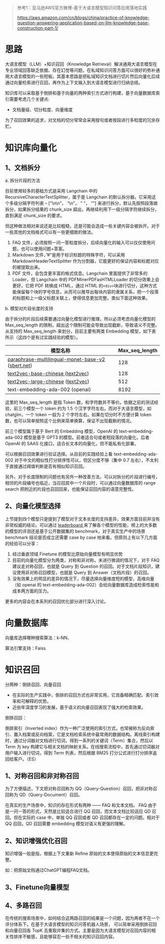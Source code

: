 > 参考1：亚马逊AWS官方微博-基于大语言模型知识问答应用落地实践
>
> https://aws.amazon.com/cn/blogs/china/practice-of-knowledge-question-answering-application-based-on-llm-knowledge-base-construction-part-1/



# 思路

大语言模型（LLM）+知识召回（Knowledge Retrieval）解决通用大语言模型在专业领域回答缺乏依据、存在幻觉等问题，在私域知识问答方面可以很好的弥补通用大语言模型的一些短板。其基本思路是把私域知识文档进行切片然后向量化后续通过向量检索进行召回，再作为上下文输入到大语言模型进行归纳总结。

知识库可以采取基于倒排和基于向量的两种索引方式进行构建，基于向量数据库索引需要考虑几个关键点:

* 文档量级、切分粒度、向量维度

为了召回效果的追求，对文档的切分常常会采用按句或者按段进行多粒度的冗余存贮。

# 知识库向量化

## 1、文档拆分

a. 拆分片段的方法

目前使用较多的基础方式是采用 Langchain 中的 RecursiveCharacterTextSplitter，属于是 Langchain 的默认拆分器。它采用这个多级分隔字符列表 – [“\n\n”， “\n”， ” “， “”] 来进行拆分，默认先按照段落做拆分，如果拆分结果的 chunk_size 超出，再继续利用下一级分隔字符继续拆分，直到满足 chunk_size 的要求。

但这种做法相对来说还是比较粗糙，还是可能会造成一些关键内容会被拆开。对于一些其他的文档格式可以有一些更细致的做法。

1. FAQ 文件，必须按照一问一答粒度拆分，后续向量化的输入可以仅仅使用问题，也可以使用问题+答案。
2. Markdown 文件，”#”是用于标识标题的特殊字符，可以采用 MarkdownHeaderTextSplitter 作为分割器，它能更好的保证内容和标题对应的被提取出来。
3. PDF 文件，会包含更丰富的格式信息。Langchain 里面提供了非常多的 Loader，但 Langchain 中的 PDFMinerPDFasHTMLLoader 的切分效果上会更好，它把 PDF 转换成 HTML，通过 HTML 的`<div>`块进行切分，这种方式能保留每个块的字号信息，从而可以推导出每块内容的隶属关系，把一个段落的标题和上一级父标题关联上，使得信息更加完整。类似下面这种效果。

b. 模型对片段长度的支持

由于拆分的片段后续需要通过向量化模型进行推理，所以必须考虑向量化模型的 Max_seq_length 的限制，超出这个限制可能会导致出现截断，导致语义不完整。从支持的 Max_seq_length 来划分，目前主要有两类 Embedding 模型，如下表所示（这四个是有过实践经验的模型）。

| 模型名称                                                     | Max_seq_length |
| ------------------------------------------------------------ | -------------- |
| [paraphrase-multilingual-mpnet-base-v2](https://huggingface.co/sentence-transformers/paraphrase-multilingual-mpnet-base-v2) ([sbert.net](http://sbert.net/)) | 128            |
| [text2vec-base-chinese ](https://huggingface.co/shibing624/text2vec-base-chinese) ([text2vec](https://pypi.org/project/text2vec/)) | 128            |
| [text2vec-large-chinese](https://huggingface.co/GanymedeNil/text2vec-large-chinese) ([text2vec](https://pypi.org/project/text2vec/)) | 512            |
| text-embedding-ada-002 (openai)                              | 8192           |

这里的 Max_seq_length 是指 Token 数，和字符数并不等价。依据之前的测试经验，前三个模型一个 token 约为 1.5 个汉字字符左右。而对于大语言模型，如 chatglm，一个 token 一般为 2 个字符左右。如果在切分时不方便计算 token 数，也可以简单按照这个比例来简单换算，保证不出现截断的情况。

前三个模型属于基于 Bert 的 Embedding 模型，OpenAI 的 text-embedding-ada-002 模型是基于 GPT3 的模型。前者适合句或者短段落的向量化，后者 OpenAI 的 SAAS 化接口，适合长文本的向量化，但不能私有化部署。

可以根据召回效果进行验证选择。从目前的实践经验上看 text-embedding-ada-002 对于中文的相似性打分排序性可以，但区分度不够（集中 0.7 左右），不太利于直接通过阈值判断是否有相似知识召回。

另外，对于长度限制的问题也有另外一种改善方法，可以对拆分的片段进行编号，相邻的片段编号也临近，当召回其中一个片段时，可以通过向量数据库的 range search 把附近的片段也召回回来，也能保证召回内容的语意完整性。

## 2、向量化模型选择

上节提到四个模型只是提到了模型对于文本长度的支持差异，效果方面目前并没有非常权威的结论。可以通过 [leaderboard ](https://huggingface.co/spaces/mteb/leaderboard)来了解各个模型的性能，榜上的大多数的模型的评测还是基于公开数据集的 benchmark，对于真实生产中的场景 benchmark 结论是否成立还需要 case by case 地来看。但原则上有以下几方面的经验可以分享：

1. 经过垂直领域 Finetune 的模型比原始向量模型有明显优势
2. 目前的向量化模型分为两类，对称和非对称。未进行微调的情况下，对于 FAQ 建议走对称召回，也就是 Query 到 Question 的召回。对于文档片段知识，建议使用非对称召回模型，也就是 Query 到 Answer（文档片段）的召回。
3. 没有效果上的明显的差异的情况下，尽量选择向量维度短的模型，高维向量（如 openai 的 text-embedding-ada-002）会给向量数据库造成检索性能和成本两方面的压力。

更多的内容会在本系列的召回优化部分进行深入讨论。

# 向量数据库

向量库选择哪种搜索算法：k-NN、

算法引擎支持：Faiss



# 知识召回

分两种：倒排召回、向量召回

* 在实际的生产实践中，倒排的召回方式也非常实用，它具备精确匹配、索引效率和可解释的优势。
* 近些年深度学习的发展，基于语义的向量召回表现了强大的检索效果。

倒排召回：

倒排索引（Inverted index）作为一种广泛使用的索引方式，也常被称为反向索引、置入档案或反向档案，它是文档检索系统中最常用的数据结构。离线索引构建时，通过分词器对文档进行切词，得到一系列的关键词（Term）集合，然后以 Term 为 key 构建它与相关文档的映射关系。在线搜索流程中，首先通过切词器对用户输入进行切词，得到 Term 列表，然后根据 BM25 打分公式进行打分排序返回给客户。（ES）



## 1、对称召回和非对称召回

为了方便描述，下文把对称召回称为 QQ（Query-Question）召回，把非对称召回称为 QD（Query-Document）召回。

在真实的生产场景中，知识的存在形式有两种 —— FAQ 和文本文档， FAQ 由于是一问一答的形式，天然是比较适合进行 QQ 召回，而文本文档比较适应 QD 召回。但在实际的 case 中，单独 QQ 召回或者 QD 召回都存在一定的问题。相对于 QQ 召回，QD 召回需要 embedding 模型对语义有更强的理解。



## 2、知识增强优化召回

知识增强一般是指，根据上下文重新 Refine 原始的文本使得原始的文本信息更完整。

如：把原始文档通过ChatGPT编程FAQ文档。

## 3、Finetune向量模型

## 4、多路召回

在传统的搜索场景中，如何结合这两路召回的结果是一个问题，因为两者不在一个评分体系下。在基于大语言模型的知识问答机器人场景， 可以简单采用倒排召回和向量召回各 TopK 去重取并集的方式。主要是因为大语言模型对召回内容的相关性排序不敏感，且能够容忍一些不相关的知识召回内容。